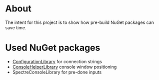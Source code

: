 ﻿# About

The intent for this project is to show how pre-build NuGet packages can save time.

# Used NuGet packages

- [ConfigurationLibrary](https://www.nuget.org/packages/ConfigurationLibrary/) for connection strings
- [ConsoleHelperLibrary](https://www.nuget.org/packages/ConsoleHelperLibrary/) console window positioning
- SpectreConsoleLibrary for pre-done inputs